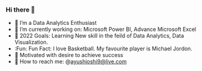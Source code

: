 ### Hi there 👋

- 🔭 I’m a Data Analytics Enthusiast
- 🌱 I’m currently working on: Microsoft Power BI, Advance Microsoft Excel
- 👯 2022 Goals: Learning New skill in the feild of Data Analytics, Data Visualization.
- :Fun: Fun Fact: I love Basketball. My favourite player is Michael Jordon.
- 💬 Motivated with desire to achieve success
- :email: How to reach me: @ayushjoshi9@live.com

<!--
**AyushJoshi9/AyushJoshi9** is a ✨ _special_ ✨ repository because its `README.md` (this file) appears on your GitHub profile.

Here are some ideas to get you started:

-
-  
- 
-->
